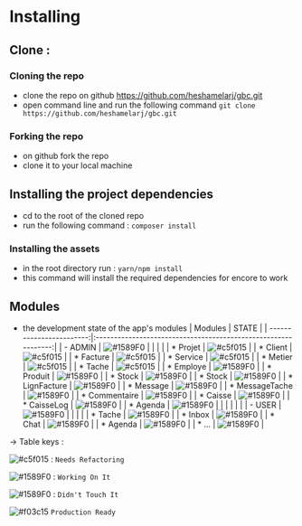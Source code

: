 # Installing
## Clone : 
### Cloning the repo 
- clone the repo on github <https://github.com/heshamelarj/gbc.git>
- open command line and run the following command 
`git clone https://github.com/heshamelarj/gbc.git`

### Forking the repo
- on github fork the repo 
- clone it to your local machine 

## Installing the project dependencies
- cd to the root of the cloned repo
- run the following command : `composer install`
### Installing the assets 
- in the root directory run : `yarn/npm install`
- this command will install the required dependencies for encore to work

## Modules 
- the development state of the app's modules
|    Modules               |                               STATE                            |
| ------------------------:|:--------------------------------------------------------------:|
|  - ADMIN                 |    ![#1589F0](https://placehold.it/15/FFA500/000000?text=+)    |
|                          |                                                                |
|       * Projet           |    ![#c5f015](https://placehold.it/15/c5f015/000000?text=+)    |
|       * Client           |    ![#c5f015](https://placehold.it/15/c5f015/000000?text=+)    |
|       * Facture          |    ![#c5f015](https://placehold.it/15/c5f015/000000?text=+)    |
|       * Service          |    ![#c5f015](https://placehold.it/15/c5f015/000000?text=+)    |
|       * Metier           |    ![#c5f015](https://placehold.it/15/c5f015/000000?text=+)    |
|       * Tache            |    ![#c5f015](https://placehold.it/15/c5f015/000000?text=+)    |
|       * Employe          |    ![#1589F0](https://placehold.it/15/FFA500/000000?text=+)    |
|       * Produit          |    ![#1589F0](https://placehold.it/15/f03c15/000000?text=+)    |
|       * Stock            |    ![#1589F0](https://placehold.it/15/f03c15/000000?text=+)    |
|       * Stock            |    ![#1589F0](https://placehold.it/15/f03c15/000000?text=+)    |
|       * LignFacture      |    ![#1589F0](https://placehold.it/15/f03c15/000000?text=+)    |
|       * Message          |    ![#1589F0](https://placehold.it/15/f03c15/000000?text=+)    |
|       * MessageTache     |    ![#1589F0](https://placehold.it/15/f03c15/000000?text=+)    |
|       * Commentaire      |    ![#1589F0](https://placehold.it/15/f03c15/000000?text=+)    |
|       * Caisse           |    ![#1589F0](https://placehold.it/15/f03c15/000000?text=+)    |
|       * CaisseLog        |    ![#1589F0](https://placehold.it/15/f03c15/000000?text=+)    |
|       * Agenda           |    ![#1589F0](https://placehold.it/15/f03c15/000000?text=+)    |
|                                                                                        |
|                          |                                                                |
|  - USER                  |    ![#1589F0](https://placehold.it/15/f03c15/000000?text=+)    |
|                          |                                                                |
|       * Tache            |    ![#1589F0](https://placehold.it/15/f03c15/000000?text=+)    |
|       * Inbox            |    ![#1589F0](https://placehold.it/15/f03c15/000000?text=+)    |
|       * Chat             |    ![#1589F0](https://placehold.it/15/f03c15/000000?text=+)    |
|       * Agenda           |    ![#1589F0](https://placehold.it/15/f03c15/000000?text=+)    |
|       * ...              |    ![#1589F0](https://placehold.it/15/f03c15/000000?text=+)    |

-> Table keys :

![#c5f015](https://placehold.it/15/c5f015/000000?text=+) : `Needs Refactoring`

![#1589F0](https://placehold.it/15/FFA500/000000?text=+) : `Working On It`

![#1589F0](https://placehold.it/15/f03c15/000000?text=+) : `Didn't Touch It`

![#f03c15](https://placehold.it/15/green/000000?text=+)  `Production Ready`

